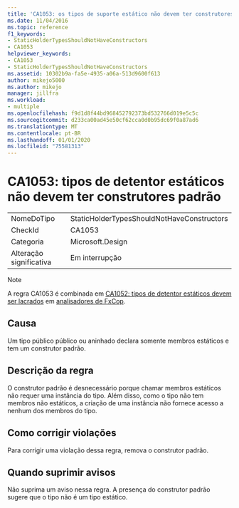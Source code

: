 ```yaml
---
title: 'CA1053: os tipos de suporte estático não devem ter construtores'
ms.date: 11/04/2016
ms.topic: reference
f1_keywords:
- StaticHolderTypesShouldNotHaveConstructors
- CA1053
helpviewer_keywords:
- CA1053
- StaticHolderTypesShouldNotHaveConstructors
ms.assetid: 10302b9a-fa5e-4935-a06a-513d9600f613
author: mikejo5000
ms.author: mikejo
manager: jillfra
ms.workload:
- multiple
ms.openlocfilehash: f9d1d8f44bd968452792373bd532766d019e5c5c
ms.sourcegitcommit: d233ca00ad45e50cf62cca0d0b95dc69f0a87ad6
ms.translationtype: MT
ms.contentlocale: pt-BR
ms.lasthandoff: 01/01/2020
ms.locfileid: "75581313"
---
```

# <a name="ca1053-static-holder-types-should-not-have-default-constructors"></a>CA1053: tipos de detentor estáticos não devem ter construtores padrão

|||
|-|-|
|NomeDoTipo|StaticHolderTypesShouldNotHaveConstructors|
|CheckId|CA1053|
|Categoria|Microsoft.Design|
|Alteração significativa|Em interrupção|

> [!NOTE]
> A regra CA1053 é combinada em [CA1052: tipos de detentor estáticos devem ser lacrados](ca1052.md) em [analisadores de FxCop](fxcop-analyzers.yml).

## <a name="cause"></a>Causa

Um tipo público público ou aninhado declara somente membros estáticos e tem um construtor padrão.

## <a name="rule-description"></a>Descrição da regra

O construtor padrão é desnecessário porque chamar membros estáticos não requer uma instância do tipo. Além disso, como o tipo não tem membros não estáticos, a criação de uma instância não fornece acesso a nenhum dos membros do tipo.

## <a name="how-to-fix-violations"></a>Como corrigir violações

Para corrigir uma violação dessa regra, remova o construtor padrão.

## <a name="when-to-suppress-warnings"></a>Quando suprimir avisos

Não suprima um aviso nessa regra. A presença do construtor padrão sugere que o tipo não é um tipo estático.
